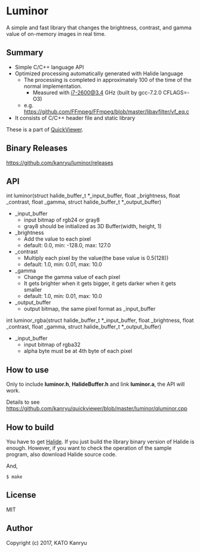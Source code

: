 Luminor
=============

A simple and fast library that changes the brightness, contrast, and gamma value of on-memory images in real time.

Summary
-------

- Simple C/C++ language API
- Optimized processing automatically generated with Halide language
    - The processing is completed in approximately 100 of the time of the normal implementation.
        - Measured with i7-2600@3.4 GHz (built by gcc-7.2.0 CFLAGS=-O3)
    - e.g. https://github.com/FFmpeg/FFmpeg/blob/master/libavfilter/vf_eq.c
- It consists of C/C++ header file and static library

These is a part of [QuickViewer](https://github.com/kanryu/quickviewer).

Binary Releases
---------------
https://github.com/kanryu/luminor/releases


API
---

int luminor(struct halide_buffer_t *_input_buffer, float _brightness, float _contrast, float _gamma, struct halide_buffer_t *_output_buffer)

- _input_buffer
    - input bitmap of rgb24 or gray8
    - gray8 should be initialized as 3D Buffer(width, height, 1)
- _brightness
    - Add the value to each pixel
    - default: 0.0, min: -128.0, max: 127.0
- _contrast
    - Multiply each pixel by the value(the base value is 0.5(128))
    - default: 1.0, min: 0.01, max: 10.0
- _gamma
    - Change the gamma value of each pixel
    - It gets brighter when it gets bigger, it gets darker when it gets smaller
    - default: 1.0, min: 0.01, max: 10.0
- _output_buffer
    - output bitmap, the same pixel format as _input_buffer

int luminor_rgba(struct halide_buffer_t *_input_buffer, float _brightness, float _contrast, float _gamma, struct halide_buffer_t *_output_buffer)

- _input_buffer
    - input bitmap of rgba32
    - alpha byte must be at 4th byte of each pixel


How to use
------------

Only to include **luminor.h**, **HalideBuffer.h**  and link **luminor.a**, the API will work.

Details to see https://github.com/kanryu/quickviewer/blob/master/luminor/qluminor.cpp


How to build
------------

You have to get [Halide](https://github.com/halide/Halide).
If you just build the library binary version of Halide is enough.
However, if you want to check the operation of the sample program, also download Halide source code.

And,

    $ make

License
-------
MIT

Author
------

Copyright (c) 2017, KATO Kanryu
